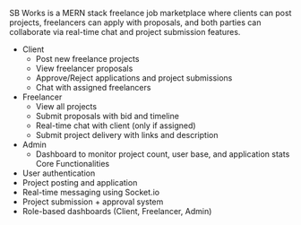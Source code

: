 SB Works is a MERN stack freelance job marketplace where clients can post projects, freelancers can apply with proposals, and both parties can collaborate via real-time chat and project submission features.
- Client
  - Post new freelance projects
  - View freelancer proposals
  - Approve/Reject applications and project submissions
  - Chat with assigned freelancers
- Freelancer
  - View all projects
  - Submit proposals with bid and timeline
  - Real-time chat with client (only if assigned)
  - Submit project delivery with links and description
- Admin
  - Dashboard to monitor project count, user base, and application stats
Core Functionalities
- User authentication
- Project posting and application
- Real-time messaging using Socket.io
- Project submission + approval system
- Role-based dashboards (Client, Freelancer, Admin)
